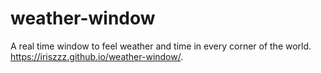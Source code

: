 # weather-window
A real time window to feel weather and time in every corner of the world.
https://iriszzz.github.io/weather-window/.
